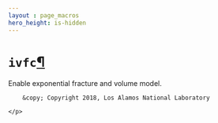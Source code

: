 ```yaml
---
layout : page_macros
hero_height: is-hidden
---
```


<h1><code class="docutils literal notranslate"><span class="pre">ivfc</span></code><a class="headerlink" href="#ivfc" title="Permalink to this headline">¶</a></h1>
<p>Enable exponential fracture and volume model.</p>
  <div role="contentinfo">
    <p>
        
        &copy; Copyright 2018, Los Alamos National Laboratory

    </p>
  </div>